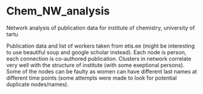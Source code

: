 # Chem_NW_analysis
Network analysis of publication data for institute of chemistry, university of tartu

Publication data and list of workers taken from etis.ee (might be interesting to use beautiful soup and google scholar instead).
Each node is person, each connection is co-authored publication. Clusters in network correlate very well with the structure
of institute (with some exeptional persons). Some of the nodes can be faulty as women can have different last names at different
time points (some attempts were made to look for potential duplicate nodes/names).
